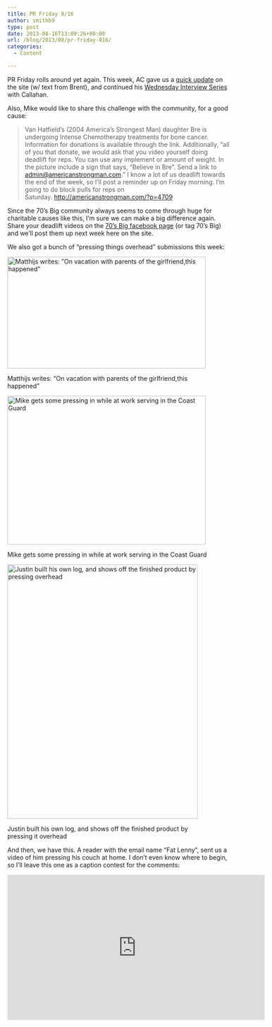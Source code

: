 ```yaml
---
title: PR Friday 8/16
author: smithb9
type: post
date: 2013-08-16T13:09:26+00:00
url: /blog/2013/08/pr-friday-816/
categories:
  - Content

---
```

PR Friday rolls around yet again. This week, AC gave us a [quick update][1] on the site (w/ text from Brent), and continued his [Wednesday Interview Series][2] with Callahan.

Also, Mike would like to share this challenge with the community, for a good cause:

> Van Hatfield&#8217;s (2004 America&#8217;s Strongest Man) daughter Bre is undergoing Intense Chemotherapy treatments for bone cancer. Information for donations is available through the link. Additionally, &#8220;all of you that donate, we would ask that you video yourself doing deadlift for reps. You can use any implement or amount of weight. In the picture include a sign that says, “Believe in Bre”. Send a link to <admin@americanstrongman.com>.&#8221; I know a lot of us deadlift towards the end of the week, so I&#8217;ll post a reminder up on Friday morning. I&#8217;m going to do block pulls for reps on Saturday. <http://americanstrongman.com/?p=4709>

Since the 70&#8217;s Big community always seems to come through huge for charitable causes like this, I&#8217;m sure we can make a big difference again. Share your deadlift videos on the [70&#8217;s Big facebook page][3] (or tag 70&#8217;s Big) and we&#8217;ll post them up next week here on the site.

We also got a bunch of &#8220;pressing things overhead&#8221; submissions this week:

<div id="attachment_9566" style="width: 460px" class="wp-caption alignnone">
  <a href="/2013/08/image-1.jpeg"><img aria-describedby="caption-attachment-9566" data-attachment-id="9566" data-permalink="/blog/2013/08/pr-friday-816/image-1/" data-orig-file="/2013/08/image-1.jpeg" data-orig-size="800,450" data-comments-opened="1" data-image-meta="{&quot;aperture&quot;:&quot;0&quot;,&quot;credit&quot;:&quot;&quot;,&quot;camera&quot;:&quot;&quot;,&quot;caption&quot;:&quot;&quot;,&quot;created_timestamp&quot;:&quot;0&quot;,&quot;copyright&quot;:&quot;&quot;,&quot;focal_length&quot;:&quot;0&quot;,&quot;iso&quot;:&quot;0&quot;,&quot;shutter_speed&quot;:&quot;0&quot;,&quot;title&quot;:&quot;&quot;}" data-image-title="image (1)" data-image-description="" data-medium-file="/2013/08/image-1-200x112.jpeg" data-large-file="/2013/08/image-1-450x253.jpeg" class="size-large wp-image-9566" alt="Matthijs writes: &quot;On vacation with parents of the girlfriend,this happened&quot;" src="/2013/08/image-1-450x253.jpeg" width="450" height="253" srcset="/2013/08/image-1-450x253.jpeg 450w, /2013/08/image-1-150x84.jpeg 150w, /2013/08/image-1-200x112.jpeg 200w, /2013/08/image-1-500x281.jpeg 500w, /2013/08/image-1.jpeg 800w" sizes="(max-width: 450px) 100vw, 450px" /></a>
  
  <p id="caption-attachment-9566" class="wp-caption-text">
    Matthijs writes: &#8220;On vacation with parents of the girlfriend,this happened&#8221;
  </p>
</div>

<div id="attachment_9567" style="width: 460px" class="wp-caption alignnone">
  <a href="/2013/08/press.jpg"><img aria-describedby="caption-attachment-9567" data-attachment-id="9567" data-permalink="/blog/2013/08/pr-friday-816/press/" data-orig-file="/2013/08/press.jpg" data-orig-size="604,453" data-comments-opened="1" data-image-meta="{&quot;aperture&quot;:&quot;0&quot;,&quot;credit&quot;:&quot;&quot;,&quot;camera&quot;:&quot;&quot;,&quot;caption&quot;:&quot;&quot;,&quot;created_timestamp&quot;:&quot;0&quot;,&quot;copyright&quot;:&quot;&quot;,&quot;focal_length&quot;:&quot;0&quot;,&quot;iso&quot;:&quot;0&quot;,&quot;shutter_speed&quot;:&quot;0&quot;,&quot;title&quot;:&quot;&quot;}" data-image-title="press" data-image-description="" data-medium-file="/2013/08/press-200x150.jpg" data-large-file="/2013/08/press-450x337.jpg" class="size-large wp-image-9567" alt="Mike gets some pressing in while at work serving in the Coast Guard" src="/2013/08/press-450x337.jpg" width="450" height="337" srcset="/2013/08/press-450x337.jpg 450w, /2013/08/press-150x112.jpg 150w, /2013/08/press-200x150.jpg 200w, /2013/08/press-400x300.jpg 400w, /2013/08/press.jpg 604w" sizes="(max-width: 450px) 100vw, 450px" /></a>
  
  <p id="caption-attachment-9567" class="wp-caption-text">
    Mike gets some pressing in while at work serving in the Coast Guard
  </p>
</div>

<div id="attachment_9568" style="width: 442px" class="wp-caption alignnone">
  <a href="/2013/08/image.jpeg"><img aria-describedby="caption-attachment-9568" data-attachment-id="9568" data-permalink="/blog/2013/08/pr-friday-816/image/" data-orig-file="/2013/08/image.jpeg" data-orig-size="432,576" data-comments-opened="1" data-image-meta="{&quot;aperture&quot;:&quot;2.4&quot;,&quot;credit&quot;:&quot;&quot;,&quot;camera&quot;:&quot;iPhone 5&quot;,&quot;caption&quot;:&quot;&quot;,&quot;created_timestamp&quot;:&quot;1372960080&quot;,&quot;copyright&quot;:&quot;&quot;,&quot;focal_length&quot;:&quot;4.13&quot;,&quot;iso&quot;:&quot;50&quot;,&quot;shutter_speed&quot;:&quot;0.0014025245441795&quot;,&quot;title&quot;:&quot;&quot;}" data-image-title="image" data-image-description="" data-medium-file="/2013/08/image-150x200.jpeg" data-large-file="/2013/08/image.jpeg" class="size-full wp-image-9568" alt="Justin built his own log, and shows off the finished product by pressing overhead" src="/2013/08/image.jpeg" width="432" height="576" srcset="/2013/08/image.jpeg 432w, /2013/08/image-112x150.jpeg 112w, /2013/08/image-150x200.jpeg 150w, /2013/08/image-225x300.jpeg 225w" sizes="(max-width: 432px) 100vw, 432px" /></a>
  
  <p id="caption-attachment-9568" class="wp-caption-text">
    Justin built his own log, and shows off the finished product by pressing it overhead
  </p>
</div>

And then, we have this. A reader with the email name &#8220;Fat Lenny&#8221;, sent us a video of him pressing his couch at home. I don&#8217;t even know where to begin, so I&#8217;ll leave this one as a caption contest for the comments:

<span class="embed-youtube" style="text-align:center; display: block;"><iframe class='youtube-player' type='text/html' width='584' height='329' src='https://www.youtube.com/embed/u6F08YZ3J6A?version=3&#038;rel=1&#038;fs=1&#038;autohide=2&#038;showsearch=0&#038;showinfo=1&#038;iv_load_policy=1&#038;wmode=transparent' allowfullscreen='true' style='border:0;'></iframe></span>

&nbsp;

&nbsp;

&nbsp;

 [1]: /blog/2013/08/12/
 [2]: /blog/2013/08/13/
 [3]: https://www.facebook.com/70sBig